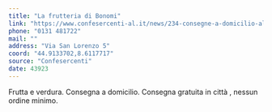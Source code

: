 ```yaml
---
title: "La frutteria di Bonomi"
link: "https://www.confesercenti-al.it/news/234-consegne-a-domicilio-alessandria-lista-aggiornata-al-26-marzo.html"
phone: "0131 481722"
mail: ""
address: "Via San Lorenzo 5"
coord: "44.9133702,8.6117717"
source: "Confesercenti"
date: 43923
---
```


Frutta e verdura. Consegna a domicilio. Consegna gratuita in città , nessun ordine minimo.

